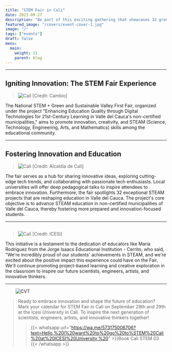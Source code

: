 ```yaml
---
title: "STEM Fair in Cali"
date: 2023-09-27
description: "Be part of this exciting gathering that showcases 32 groundbreaking STEAM projects and features inspiring talks from local universities at ICESI STEM Cali 2023"
featured_image: "/covers/event-cover-1.jpg"
image: "/"
tags: ["events"]
draft: false
menu:
  main:
    weight: 11
    parent: blog
---
```


---

## Igniting Innovation: The STEM Fair Experience

> ![Cali](/images/events-entry-1.jpg) [Credit: Cambio]

The National STEM + Green and Sustainable Valley First Fair, organized under the project "Enhancing Education Quality through Digital Technologies for 21st-Century Learning in Valle del Cauca's non-certified municipalities," aims to promote innovation, creativity, and STEAM (Science, Technology, Engineering, Arts, and Mathematics) skills among the educational community.

---

## Fostering Innovation and Education

> ![Cali](/images/events-entry-2.jpg) [Credit: Alcaldía de Cali]

The fair serves as a hub for sharing innovative ideas, exploring cutting-edge tech trends, and collaborating with passionate tech enthusiasts. Local universities will offer deep pedagogical talks to inspire attendees to embrace innovation. Furthermore, the fair spotlights 32 exceptional STEAM projects that are reshaping education in Valle del Cauca. The project's core objective is to advance STEAM education in non-certified municipalities of Valle del Cauca, thereby fostering more prepared and innovation-focused students.

---

##

> ![Cali](/images/events-entry-3.jpeg) [Credit: ICESI]

This initiative is a testament to the dedication of educators like Maria Rodriguez from the Jorge Isaacs Educational Institution - Cerrito, who said, "We're incredibly proud of our students' achievements in STEAM, and we're excited about the positive impact this experience could have on the Fair. We'll continue promoting project-based learning and creative exploration in the classroom to inspire our future scientists, engineers, artists, and innovative thinkers.

---

&nbsp;&nbsp;&nbsp;&nbsp;&nbsp;&nbsp;&nbsp;&nbsp;![CVT](/logos/logo-trans-quarter.png)

> Ready to embrace innovation and shape the future of education? Mark your calendar for STEM Fair in Cali on September 28th and 29th at the Icesi University in Cali. To inspire the next generation of scientists, engineers, artists, and innovative thinkers together!
>
> > {{< whatsapp url="https://wa.me/573175006706?text=Hello,%20I%20want%20to%20go%20to%STEM%20Cali%20at%20ICESI%20University,%20" >}}Book Cali STEM 03 {{< /whatsapp >}}
